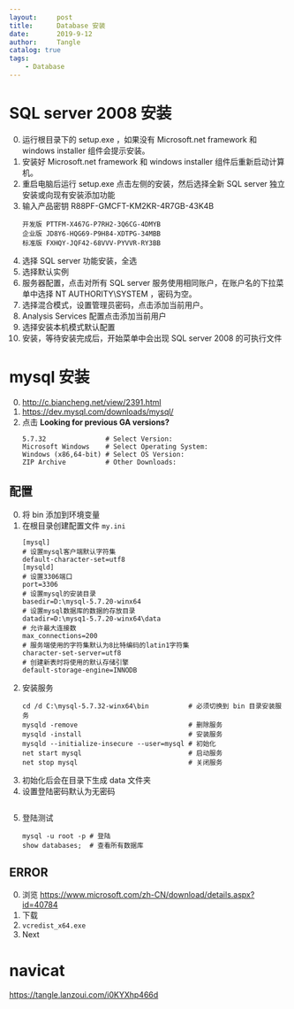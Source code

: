 ```yaml
---
layout:     post
title:      Database 安装
date:       2019-9-12
author:     Tangle
catalog: true
tags:
    - Database
---
```


#  SQL server 2008 安装

0. 运行根目录下的 setup.exe ，如果没有 Microsoft.net framework 和 windows installer 组件会提示安装。
0. 安装好 Microsoft.net framework 和 windows installer 组件后重新启动计算机。
0. 重启电脑后运行 setup.exe 点击左侧的安装，然后选择全新 SQL server 独立安装或向现有安装添加功能
0. 输入产品密钥 R88PF-GMCFT-KM2KR-4R7GB-43K4B
    ```
    开发版 PTTFM-X467G-P7RH2-3Q6CG-4DMYB
    企业版 JD8Y6-HQG69-P9H84-XDTPG-34MBB
    标准版 FXHQY-JQF42-68VVV-PYVVR-RY3BB
    ```
0. 选择 SQL server 功能安装，全选
0. 选择默认实例
0. 服务器配置，点击对所有 SQL server 服务使用相同账户，在账户名的下拉菜单中选择 NT AUTHORITY\SYSTEM ，密码为空。
0. 选择混合模式，设置管理员密码，点击添加当前用户。
0. Analysis Services 配置点击添加当前用户
0. 选择安装本机模式默认配置
0. 安装，等待安装完成后，开始菜单中会出现 SQL server 2008 的可执行文件

# mysql 安装

0. <http://c.biancheng.net/view/2391.html>
0. <https://dev.mysql.com/downloads/mysql/>
0. 点击 **Looking for previous GA versions?**
    ```
    5.7.32               # Select Version:
    Microsoft Windows    # Select Operating System:
    Windows (x86,64-bit) # Select OS Version:
    ZIP Archive          # Other Downloads:
    ```
## 配置

0. 将 bin 添加到环境变量
0. 在根目录创建配置文件 `my.ini`
    ```
    [mysql]
    # 设置mysql客户端默认字符集
    default-character-set=utf8
    [mysqld]
    # 设置3306端口
    port=3306
    # 设置mysql的安装目录
    basedir=D:\mysql-5.7.20-winx64
    # 设置mysql数据库的数据的存放目录
    datadir=D:\mysq1-5.7.20-winx64\data
    # 允许最大连接数
    max_connections=200
    # 服务端使用的字符集默认为8比特编码的latin1字符集
    character-set-server=utf8
    # 创建新表时将使用的默认存储引擎
    default-storage-engine=INNODB
    ```
0. 安装服务
    ```
    cd /d C:\mysql-5.7.32-winx64\bin          # 必须切换到 bin 目录安装服务
    mysqld -remove                            # 删除服务
    mysqld -install                           # 安装服务
    mysqld --initialize-insecure --user=mysql # 初始化
    net start mysql                           # 启动服务
    net stop mysql                            # 关闭服务
    ```
0. 初始化后会在目录下生成 data 文件夹
0. 设置登陆密码默认为无密码
    ```
    ```
0. 登陆测试
    ```
    mysql -u root -p # 登陆
    show databases;  # 查看所有数据库
    ```

## ERROR

0. 浏览 <https://www.microsoft.com/zh-CN/download/details.aspx?id=40784>
0. 下载
0. `vcredist_x64.exe`
0. Next

# navicat

<https://tangle.lanzoui.com/i0KYXhp466d>
